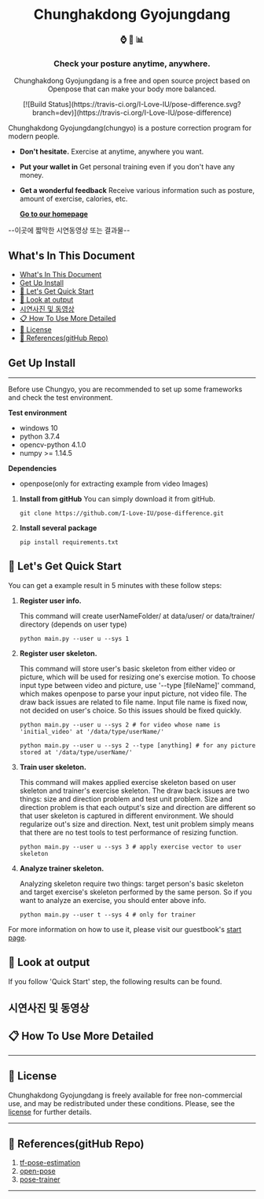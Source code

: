 <h1 align="center">
  Chunghakdong Gyojungdang
</h1>

<h3 align="center">
  ⌚ 💪 📊
</h3>
<h3 align="center">
  Check your posture anytime, anywhere.
</h3>
<p align="center">
  Chunghakdong Gyojungdang is a free and open source project based on Openpose that can make your body more  balanced.
</p>
<p align="center">
  [![Build Status](https://travis-ci.org/I-Love-IU/pose-difference.svg?branch=dev)](https://travis-ci.org/I-Love-IU/pose-difference)
</p>

Chunghakdong Gyojungdang(chungyo) is a posture correction program for modern people.

- **Don't hesitate.** Exercise at anytime, anywhere you want.
- **Put your wallet in** Get personal training even if you don't have any money.
- **Get a wonderful feedback** Receive various information such as posture, amount of exercise, calories, etc.

  [**Go to our homepage**](https://www.naver.com)

--이곳에 짧막한 시연동영상 또는 결과물--

## What's In This Document

- [What's In This Document](#whats-in-this-document)
- [Get Up Install](#get-up-install)
- [🚀 Let's Get Quick Start](#%f0%9f%9a%80-lets-get-quick-start)
- [👀 Look at output](#%f0%9f%91%80-look-at-output)
- [시연사진 및 동영상](#%ec%8b%9c%ec%97%b0%ec%82%ac%ec%a7%84-%eb%b0%8f-%eb%8f%99%ec%98%81%ec%83%81)
- [📋 How To Use More Detailed](#%f0%9f%93%8b-how-to-use-more-detailed)
- [📝 License](#%f0%9f%93%9d-license)
- [🧷 References(gitHub Repo)](#%f0%9f%a7%b7-referencesgithub-repo)

## Get Up Install

---

Before use Chungyo, you are recommended to set up some frameworks and check the test environment.

**Test environment**

- windows 10
- python 3.7.4
- opencv-python 4.1.0
- numpy >= 1.14.5

**Dependencies**

- openpose(only for extracting example from video Images)

1. **Install from gitHub**
   You can simply download it from gitHub.

   ```
   git clone https://github.com/I-Love-IU/pose-difference.git
   ```

2. **Install several package**
   ```
   pip install requirements.txt
   ```

## 🚀 Let's Get Quick Start

You can get a example result in 5 minutes with these follow steps:

1. **Register user info.**

   This command will create userNameFolder/ at data/user/ or data/trainer/ directory (depends on user type)

   ```
   python main.py --user u --sys 1
   ```

2. **Register user skeleton.**

   This command will store user's basic skeleton from either video or picture, which will be used for resizing one's exercise motion. To choose input type between video and picture, use '--type [fileName]' command, which makes openpose to parse your input picture, not video file. The draw back issues are related to file name. Input file name is fixed now, not decided on user's choice. So this issues should be fixed quickly.

   ```
   python main.py --user u --sys 2 # for video whose name is 'initial_video' at '/data/type/userName/'
   ```

   ```
   python main.py --user u --sys 2 --type [anything] # for any picture stored at '/data/type/userName/'
   ```

3. **Train user skeleton.**

   This command will makes applied exercise skeleton based on user skeleton and trainer's exercise skeleton. The draw back issues are two things: size and direction problem and test unit problem. Size and direction problem is that each output's size and direction are different so that user skeleton is captured in different environment. We should regularize out's size and direction. Next, test unit problem simply means that there are no test tools to test performance of resizing function.

   ```
   python main.py --user u --sys 3 # apply exercise vector to user skeleton
   ```

4. **Analyze trainer skeleton.**

   Analyzing skeleton require two things: target person's basic skeleton and target exercise's skeleton performed by the same person. So if you want to analyze an exercise, you should enter above info.

   ```
   python main.py --user t --sys 4 # only for trainer
   ```
For more information on how to use it, please visit our guestbook's [start page](https://app.gitbook.com/@rhcsky/s/chungyo/).

## 👀 Look at output

If you follow 'Quick Start' step, the following results can be found.

## 시연사진 및 동영상

## 📋 How To Use More Detailed

---

## 📝 License

Chunghakdong Gyojungdang is freely available for free non-commercial use, and may be redistributed under these conditions. Please, see the [license](LICENSE) for further details.

---

## 🧷 References(gitHub Repo)

1. [tf-pose-estimation](https://github.com/ildoonet/tf-pose-estimation)
2. [open-pose](https://github.com/CMU-Perceptual-Computing-Lab/openpose)
3. [pose-trainer](https://github.com/stevenzchen/pose-trainer)

---
